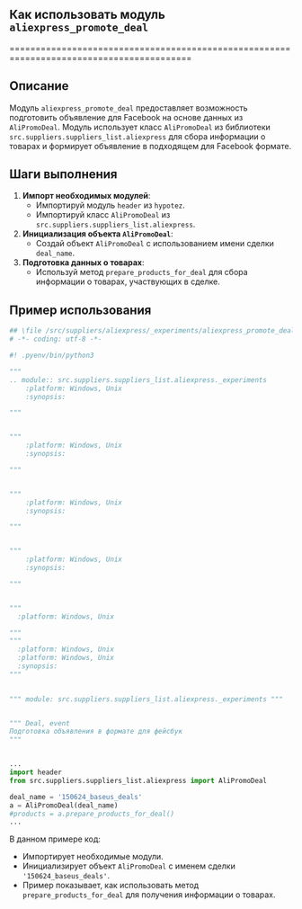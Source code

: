 ## Как использовать модуль `aliexpress_promote_deal` 
=========================================================================================

Описание
-------------------------
Модуль `aliexpress_promote_deal` предоставляет возможность подготовить объявление для Facebook на основе данных из  `AliPromoDeal`. Модуль использует класс `AliPromoDeal` из библиотеки `src.suppliers.suppliers_list.aliexpress` для сбора информации о товарах и формирует объявление в подходящем для Facebook формате.

Шаги выполнения
-------------------------
1. **Импорт необходимых модулей**:
   - Импортируй модуль `header` из `hypotez`.
   - Импортируй класс `AliPromoDeal` из `src.suppliers.suppliers_list.aliexpress`. 
2. **Инициализация объекта `AliPromoDeal`**:
   - Создай объект `AliPromoDeal` с использованием имени сделки `deal_name`.
3. **Подготовка данных о товарах**:
   - Используй метод `prepare_products_for_deal` для сбора информации о товарах, участвующих в сделке. 

Пример использования
-------------------------

```python
## \file /src/suppliers/aliexpress/_experiments/aliexpress_promote_deal.py
# -*- coding: utf-8 -*-

#! .pyenv/bin/python3

"""
.. module:: src.suppliers.suppliers_list.aliexpress._experiments 
	:platform: Windows, Unix
	:synopsis:

"""


"""
	:platform: Windows, Unix
	:synopsis:

"""


"""
	:platform: Windows, Unix
	:synopsis:

"""


"""
	:platform: Windows, Unix
	:synopsis:

"""


"""
  :platform: Windows, Unix

"""
"""
  :platform: Windows, Unix
  :platform: Windows, Unix
  :synopsis:
"""
  

""" module: src.suppliers.suppliers_list.aliexpress._experiments """


""" Deal, event
Подготовка объявления в формате для фейсбук
"""


...
import header
from src.suppliers.suppliers_list.aliexpress import AliPromoDeal

deal_name = '150624_baseus_deals'
a = AliPromoDeal(deal_name)
#products = a.prepare_products_for_deal()
...
```

В данном примере код:
- Импортирует необходимые модули.
- Инициализирует объект `AliPromoDeal` с именем сделки `'150624_baseus_deals'`.
- Пример показывает, как использовать метод `prepare_products_for_deal` для получения информации о товарах.